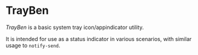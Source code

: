 # TrayBen

*TrayBen* is a basic system tray icon/appindicator utility.

It is intended for use as a status indicator in various scenarios, with similar usage to `notify-send`.
